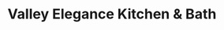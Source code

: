 ---
title: "Valley Elegance Kitchen & Bath"
url: /hackettstown/valley-elegance-kitchen-and-bath/
shop: kitchen
---